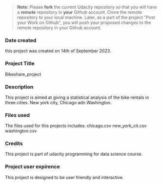 >**Note**: Please **fork** the current Udacity repository so that you will have a **remote** repository in **your** Github account. Clone the remote repository to your local machine. Later, as a part of the project "Post your Work on Github", you will push your proposed changes to the remote repository in your Github account.

### Date created
this project was created on 14th of September 2023.

### Project Title
Bikeshare_project

### Description
This project is aimed at giving a statistical analysis of the bike rentals in three cities. New york city, Chicago adn Washington.

### Files used
The files used for this projects includes:
chicago.csv
new_york_cit.csv
washington.csv

### Credits
This project is part of udacity programming for data science course.

### Project user expirence
This project is designed to be user friendly and interactive.
